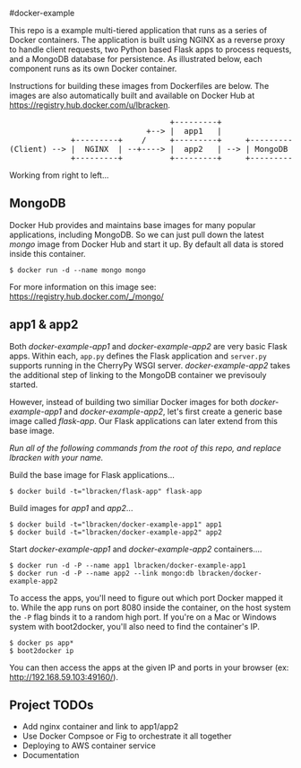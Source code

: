 #docker-example

This repo is a example multi-tiered application that runs as a series of Docker containers.  The application is built using NGINX as a reverse proxy to handle client requests, two Python based Flask apps to process requests, and a MongoDB database for persistence.  As illustrated below, each component runs as its own Docker container.

Instructions for building these images from Dockerfiles are below. The images are also automatically built and available on Docker Hub at https://registry.hub.docker.com/u/lbracken.

<pre>
                                  +---------+
                             +--> |  app1   |
             +---------+    /     +---------+     +---------+
(Client) --> |  NGINX  | --+----> |  app2   | --> | MongoDB |
             +---------+          +---------+     +---------+
</pre>


Working from right to left...

MongoDB
---------

Docker Hub provides and maintains base images for many popular applications, including MongoDB.  So we can just pull down the latest *mongo* image from Docker Hub and start it up.  By default all data is stored inside this container.

    $ docker run -d --name mongo mongo

For more information on this image see: https://registry.hub.docker.com/_/mongo/


app1 & app2
-------------
Both *docker-example-app1* and *docker-example-app2* are very basic Flask apps.  Within each, `app.py` defines the Flask application and `server.py` supports running in the CherryPy WSGI server.  *docker-example-app2* takes the additional step of linking to the MongoDB container we previsouly started.

However, instead of building two similiar Docker images for both *docker-example-app1* and *docker-example-app2*, let's first create a generic base image called *flask-app*.  Our Flask applications can later extend from this base image.

*Run all of the following commands from the root of this repo, and replace lbracken with your name.*

Build the base image for Flask applications...

	$ docker build -t="lbracken/flask-app" flask-app

Build images for *app1* and *app2*...

	$ docker build -t="lbracken/docker-example-app1" app1
	$ docker build -t="lbracken/docker-example-app2" app2

Start *docker-example-app1* and *docker-example-app2* containers....

	$ docker run -d -P --name app1 lbracken/docker-example-app1
	$ docker run -d -P --name app2 --link mongo:db lbracken/docker-example-app2

To access the apps, you'll need to figure out which port Docker mapped it to.  While the app runs on port 8080 inside the container, on the host system the `-P` flag binds it to a random high port.  If you're on a Mac or Windows system with boot2docker, you'll also need to find the container's IP.  

	$ docker ps app*
	$ boot2docker ip

You can then access the apps at the given IP and ports in your browser (ex: http://192.168.59.103:49160/).


Project TODOs
-------------
* Add nginx container and link to app1/app2
* Use Docker Compsoe or Fig to orchestrate it all together
* Deploying to AWS container service
* Documentation
